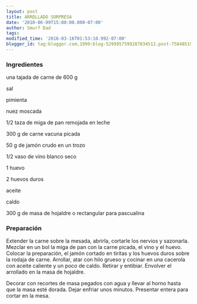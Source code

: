 ```yaml
---
layout: post
title: ARROLLADO SORPRESA
date: '2010-06-09T15:00:00.000-07:00'
author: Smurf Dad
tags: 
modified_time: '2016-03-16T01:53:10.992-07:00'
blogger_id: tag:blogger.com,1999:blog-5299957599287034512.post-758485192777735070
---
```


<h3>Ingredientes</h3>

una tajada de carne de 600 g

sal

pimienta

nuez moscada

1/2 taza de miga de pan remojada en leche

300 g de carne vacuna picada

50 g de jamón crudo en un trozo

1/2 vaso de vino blanco seco

1 huevo

2 huevos duros

aceite

caldo

300 g de masa de hojaldre o rectangular para pascualina

<h3>Preparación</h3>

Extender la carne sobre la mesada, abrirla, cortarle los nervios y sazonarla. Mezclar en un bol la miga de pan con la carne picada, el vino y el huevo. Colocar la preparación, el jamón cortado en tiritas y los huevos duros sobre la rodaja de carne. Arrollar, atar con hilo grueso y cocinar en una cacerola con aceite caliente y un poco de caldo. Retirar y entibiar. Envolver el arrollado en la masa de hojaldre.

Decorar con recortes de masa pegados con agua y llevar al horno hasta que la masa esté dorada. Dejar enfriar unos minutos. Presentar entera para cortar en la mesa.

